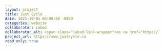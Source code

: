 ```yaml
---
layout: project
title: Just Cycle
date: 2021-10-01 00:00:00 -0500
categories: website
collaborator: Labud
collaborator_alt: <span class="labud-link-wrapper">as <a href="http://labud.nyc">Labud</a></span>
project_url: https://www.justcycle.ca
read_only: true
---
```

